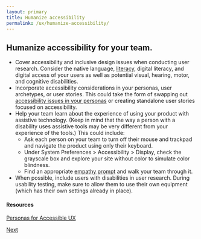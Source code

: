 ```yaml
---
layout: primary
title: Humanize accessibility
permalink: /ux/humanize-accessibility/
---
```


## Humanize accessibility for your team.

- Cover accessibility and inclusive design issues when conducting user research. Consider the native language, [literacy](http://contentsmagazine.com/articles/the-audience-you-didnt-know-you-had/), digital literacy, and digital access of your users as well as potential visual, hearing, motor, and cognitive disabilities.
- Incorporate accessibility considerations in your personas, user archetypes, or user stories. This could take the form of swapping out [accessibility issues in your personas](https://the-pastry-box-project.net/anne-gibson/2014-july-31) or creating standalone user stories focused on accessibility.
- Help your team learn about the experience of using your product with assistive technology. (Keep in mind that the way a person with a disability uses assistive tools may be very different from your experience of the tools.) This could include:
  - Ask each person on your team to turn off their mouse and trackpad and navigate the product using only their keyboard.
  - Under System Preferences > Accessibility > Display, check the grayscale box and explore your site without color to simulate color blindness.
  - Find an appropriate [empathy prompt](https://empathyprompts.net/#diminished-problem-solving-skills) and walk your team through it.
- When possible, include users with disabilities in user research. During usability testing, make sure to allow them to use their own equipment (which has their own settings already in place).

#### Resources
[Personas for Accessible UX](https://rosenfeldmedia.com/a-web-for-everyone/personas-for-accessible-ux/)

<a class="usa-button button-next" href="{{ site.baseurl }}/ux/tab-order/">
  Next <i class="fa fa-chevron-right" aria-hidden="true"></i>
</a>
